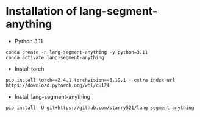 # Installation of lang-segment-anything

- Python 3.11

```
conda create -n lang-segment-anything -y python=3.11
conda activate lang-segment-anything
```

- Install torch
  
```
pip install torch==2.4.1 torchvision==0.19.1 --extra-index-url https://download.pytorch.org/whl/cu124
```

- Install lang-segment-anything

```
pip install -U git+https://github.com/starry521/lang-segment-anything
```